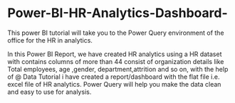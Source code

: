 # Power-BI-HR-Analytics-Dashboard-
This power BI tutorial will take you to the Power Query environment of the office for the HR in analytics.

In this Power BI Report, we have created HR analytics using a HR dataset with contains columns of more than 44 consist of organization details like Total employees, age ,gender, department,attrition and so on, with the help of @ Data Tutorial i have created a report/dashboard with the flat file i.e. excel file of HR analytics. Power Query will help you make the data clean and easy to use for analysis.
